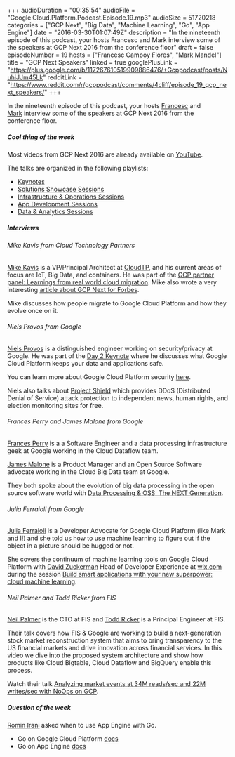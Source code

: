 +++
audioDuration = "00:35:54"
audioFile = "Google.Cloud.Platform.Podcast.Episode.19.mp3"
audioSize = 51720218
categories = ["GCP Next", "Big Data", "Machine Learning", "Go", "App Engine"]
date = "2016-03-30T01:07:49Z"
description = "In the nineteenth episode of this podcast, your hosts Francesc and Mark interview some of the speakers at GCP Next 2016 from the conference floor"
draft = false
episodeNumber = 19
hosts = ["Francesc Campoy Flores", "Mark Mandel"]
title = "GCP Next Speakers"
linked = true
googlePlusLink = "https://plus.google.com/b/117267610519909886476/+Gcppodcast/posts/NuhiJJm45Lk"
redditLink = "https://www.reddit.com/r/gcppodcast/comments/4cliff/episode_19_gcp_next_speakers/"
+++

In the nineteenth episode of this podcast, your hosts
[Francesc](http://twitter.com/francesc) and
[Mark](http://twitter.com/neurotic) interview some of the
speakers at GCP Next 2016 from the conference floor.
<!--more-->

##### Cool thing of the week

Most videos from GCP Next 2016 are already available on [YouTube](https://www.youtube.com/user/googlecloudplatform/playlists?view=50&sort=dd&shelf_id=10).

The talks are organized in the following playlists:

- [Keynotes](https://www.youtube.com/playlist?list=PLIivdWyY5sqIFd0E6JG1hVr8sXQaLmmBP)
- [Solutions Showcase Sessions](https://www.youtube.com/playlist?list=PLIivdWyY5sqKn7TkT5bc9EpBA8pSRaqFi)
- [Infrastructure & Operations Sessions](https://www.youtube.com/playlist?list=PLIivdWyY5sqKXJZfLHVaKidLsW9P949Zi)
- [App Development Sessions](https://www.youtube.com/playlist?list=PLIivdWyY5sqJeXeL6oYtl3IxM_OeA7oBQ)
- [Data & Analytics Sessions](https://www.youtube.com/playlist?list=PLIivdWyY5sqLpj5W-tdqT3O2NQ-_LgiPL)

##### Interviews

###### Mike Kavis from Cloud Technology Partners

[Mike Kavis](https://twitter.com/madgreek65) is a VP/Principal Architect at [CloudTP](http://www.cloudtp.com/),
and his current areas of focus are IoT, Big Data, and containers.
He was part of the [GCP partner panel: Learnings from real world cloud migration](https://www.youtube.com/watch?v=g_iig8sxsYc).
Mike also wrote a very interesting [article about GCP Next for Forbes](http://www.forbes.com/sites/mikekavis/2016/03/25/google-provides-a-glimpse-into-the-future-of-cloud-computing/#316725fc529f).

Mike discusses how people migrate to Google Cloud Platform and how they evolve once on it.

###### Niels Provos from Google

[Niels Provos](https://twitter.com/NielsProvos) is a distinguished engineer working on
security/privacy at Google. He was part of the [Day 2 Keynote](https://www.youtube.com/watch?v=axhdIa_co2o)
where he discusses what Google Cloud Platform keeps your data and applications safe.

You can learn more about Google Cloud Platform security [here](https://cloud.google.com/security/).

Niels also talks about [Project Shield](https://jigsaw.google.com/products/project-shield/)
which provides DDoS (Distributed Denial of Service) attack protection to independent news,
human rights, and election monitoring sites for free.

###### Frances Perry and James Malone from Google

[Frances Perry](https://twitter.com/francesjperry) is a a Software Engineer
and a data processing infrastructure geek at Google working in the Cloud
Dataflow team.

[James Malone](https://twitter.com/chimerasaurus) is a Product Manager and an
Open Source Software advocate working in the Cloud Big Data team at Google.

They both spoke about the evolution of big data processing in the open source
software world with [Data Processing & OSS: The NEXT Generation](https://www.youtube.com/watch?v=mJ5lNaLX5Bg).

###### Julia Ferraioli from Google

[Julia Ferraioli](https://twitter.com/juliaferraioli) is a Developer Advocate
for Google Cloud Platform (like Mark and I!) and she told us how to use machine
learning to figure out if the object in a picture should be hugged or not.

She covers the continuum of machine learning tools on Google Cloud Platform with
[David Zuckerman](http://twitter.com/cupofzucker) Head of Developer Experience
at [wix.com](http://www.wix.com/) during the session
[Build smart applications with your new superpower: cloud machine learning](https://youtu.be/Ja2hxBAwG_0).

###### Neil Palmer and Todd Ricker from FIS

[Neil Palmer](https://www.linkedin.com/in/neilepalmer) is the CTO at FIS
and [Todd Ricker](https://www.linkedin.com/in/trickito) is a Principal Engineer
at FIS.

Their talk covers how FIS & Google are working to build a next-generation stock
market reconstruction system that aims to bring transparency to the US
financial markets and drive innovation across financial services. In this video
we dive into the proposed system architecture and show how products like Cloud
Bigtable, Cloud Dataflow and BigQuery enable this process.

Watch their talk [Analyzing market events at 34M reads/sec and 22M writes/sec with NoOps on GCP](https://www.youtube.com/watch?v=fqOpaCS117Q).

##### Question of the week

[Romin Irani](https://twitter.com/iromin) asked when to use App Engine with Go.

- Go on Google Cloud Platform [docs](https://cloud.google.com/go)
- Go on App Engine [docs](https://cloud.google.com/appengine/docs/go/)
